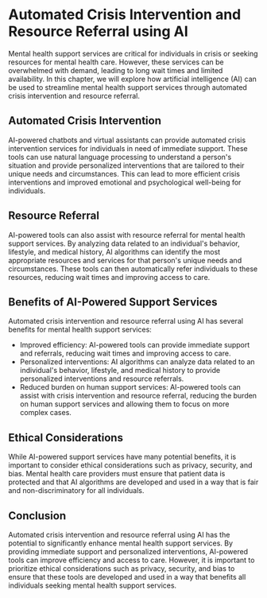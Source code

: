 Automated Crisis Intervention and Resource Referral using AI
============================================================================================================================

Mental health support services are critical for individuals in crisis or seeking resources for mental health care. However, these services can be overwhelmed with demand, leading to long wait times and limited availability. In this chapter, we will explore how artificial intelligence (AI) can be used to streamline mental health support services through automated crisis intervention and resource referral.

Automated Crisis Intervention
-----------------------------

AI-powered chatbots and virtual assistants can provide automated crisis intervention services for individuals in need of immediate support. These tools can use natural language processing to understand a person's situation and provide personalized interventions that are tailored to their unique needs and circumstances. This can lead to more efficient crisis interventions and improved emotional and psychological well-being for individuals.

Resource Referral
-----------------

AI-powered tools can also assist with resource referral for mental health support services. By analyzing data related to an individual's behavior, lifestyle, and medical history, AI algorithms can identify the most appropriate resources and services for that person's unique needs and circumstances. These tools can then automatically refer individuals to these resources, reducing wait times and improving access to care.

Benefits of AI-Powered Support Services
---------------------------------------

Automated crisis intervention and resource referral using AI has several benefits for mental health support services:

* Improved efficiency: AI-powered tools can provide immediate support and referrals, reducing wait times and improving access to care.
* Personalized interventions: AI algorithms can analyze data related to an individual's behavior, lifestyle, and medical history to provide personalized interventions and resource referrals.
* Reduced burden on human support services: AI-powered tools can assist with crisis intervention and resource referral, reducing the burden on human support services and allowing them to focus on more complex cases.

Ethical Considerations
----------------------

While AI-powered support services have many potential benefits, it is important to consider ethical considerations such as privacy, security, and bias. Mental health care providers must ensure that patient data is protected and that AI algorithms are developed and used in a way that is fair and non-discriminatory for all individuals.

Conclusion
----------

Automated crisis intervention and resource referral using AI has the potential to significantly enhance mental health support services. By providing immediate support and personalized interventions, AI-powered tools can improve efficiency and access to care. However, it is important to prioritize ethical considerations such as privacy, security, and bias to ensure that these tools are developed and used in a way that benefits all individuals seeking mental health support services.
